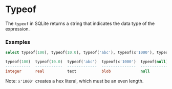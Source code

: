 # Typeof

The `typeof` in SQLite returns a string that indicates the data type of the expression.

### Examples
```sql
select typeof(100), typeof(10.0), typeof('abc'), typeof(x'1000'), typeof(null);

typeof(100)  typeof(10.0)  typeof('abc')  typeof(x'1000')  typeof(null)
-----------  ------------  -------------  ---------------  ------------
integer      real          text           blob             null
```

Note: `x'1000'` creates a hex literal, which must be an even length.

